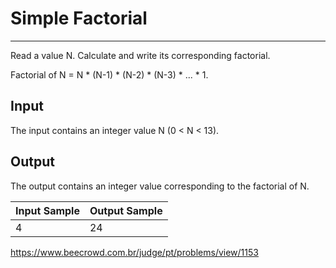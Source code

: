 # Simple Factorial

---

Read a value N. Calculate and write its corresponding factorial. 

Factorial of N = N * (N-1) * (N-2) * (N-3) * ... * 1.

## Input

The input contains an integer value N (0 < N < 13).

## Output

The output contains an integer value corresponding to the factorial of N.

| Input Sample | Output Sample |
| ------------ | ------------- |
| 4            | 24            |

https://www.beecrowd.com.br/judge/pt/problems/view/1153
